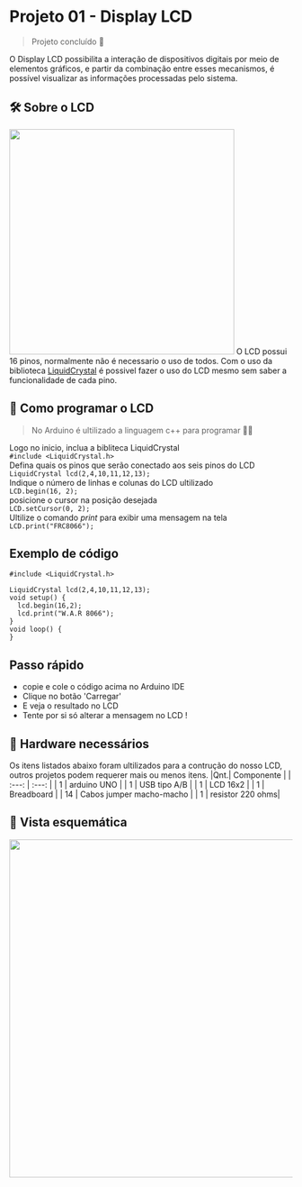 #  Projeto 01 - Display LCD
> Projeto concluído 🥳

<p>
O Display LCD possibilita a interação de dispositivos digitais por meio de elementos gráficos, e partir da combinação entre esses mecanismos, é possível visualizar as informações processadas pelo sistema.
</p>

## 🛠️ Sobre o LCD
<img src="https://www.majju.pk/assets/uploads/2020/08/16%C3%972-Character-LCD-Pinout-2048x1810.png" width="400">
O LCD possui 16 pinos, normalmente não é necessario o uso de todos.
Com o uso da biblioteca <a href="https://arduinogetstarted.com/reference/library/arduino-lcd-library">LiquidCrystal</a> é possivel fazer o uso do LCD mesmo sem saber a funcionalidade de cada pino.

## 💭 Como programar o LCD 
> No Arduino é ultilizado a linguagem c++ para programar 👩‍💻

Logo no inicio, inclua a bibliteca LiquidCrystal <br>
```#include <LiquidCrystal.h>``` <br>
Defina quais os pinos que serão conectado aos seis pinos do LCD <br>
```LiquidCrystal lcd(2,4,10,11,12,13);``` <br>
Indique o número de linhas e colunas do LCD ultilizado <br>
```LCD.begin(16, 2);``` <br>
posicione o cursor na posição desejada<br>
```LCD.setCursor(0, 2);```<br>
Ultilize o comando *print* para exibir uma mensagem na tela<br>
```LCD.print("FRC8066");```<br>

## Exemplo de código 
```
#include <LiquidCrystal.h>

LiquidCrystal lcd(2,4,10,11,12,13); 
void setup() {
  lcd.begin(16,2);
  lcd.print("W.A.R 8066");
}
void loop() { 
} 
```
## Passo rápido
- copie e cole o código acima no Arduino IDE
- Clique no botão 'Carregar' 
- E veja o resultado no LCD
- Tente por si só alterar a mensagem no LCD !

## :open_file_folder: Hardware necessários
Os itens listados abaixo foram ultilizados para a contrução do nosso LCD, outros projetos podem requerer mais ou menos itens.
|Qnt.| Componente |
| :---: | :---: | 
| 1 | arduino UNO |
| 1 | USB tipo A/B |
| 1 | LCD 16x2 |
| 1 | Breadboard |
| 14 | Cabos jumper macho-macho |
| 1 | resistor 220 ohms|

## :pencil: Vista esquemática 
<img src="/LCD/vistaEsquemática.png" width="600">

